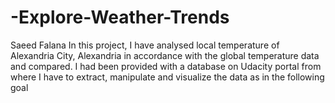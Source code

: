 # -Explore-Weather-Trends
Saeed Falana
In this project, I have analysed local temperature of Alexandria City, Alexandria in accordance with the global temperature data and compared. I had been provided with a database on Udacity portal from where I have to extract, manipulate and visualize the data as in the following goal
